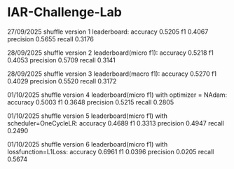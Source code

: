 # IAR-Challenge-Lab

27/09/2025 shuffle version 1 leaderboard: 
accuracy	0.5205
f1	0.4067
precision	0.5655
recall	0.3176

28/09/2025 shuffle version 2 leaderboard(micro f1): 
accuracy	0.5218
f1	0.4053
precision	0.5709
recall	0.3141

28/09/2025 shuffle version 3 leaderboard(macro f1): 
accuracy	0.5270
f1	0.4029
precision	0.5520
recall	0.3172

01/10/2025 shuffle version 4 leaderboard(micro f1) with optimizer = NAdam: 
accuracy	0.5003
f1	0.3648
precision	0.5215
recall	0.2805

01/10/2025 shuffle version 5 leaderboard(micro f1) with scheduler=OneCycleLR: 
accuracy	0.4689
f1	0.3313
precision	0.4947
recall	0.2490

01/10/2025 shuffle version 6 leaderboard(micro f1) with lossfunction=L1Loss: 
accuracy	0.6961
f1	0.0396
precision	0.0205
recall	0.5674

